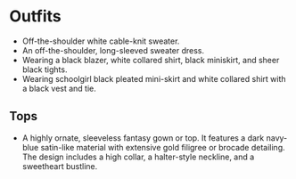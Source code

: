 # Outfits

- Off-the-shoulder white cable-knit sweater.
- An off-the-shoulder, long-sleeved sweater dress.
- Wearing a black blazer, white collared shirt, black miniskirt, and sheer black tights.
- Wearing schoolgirl black pleated mini-skirt and white collared shirt with a black vest and tie.

## Tops

- A highly ornate, sleeveless fantasy gown or top. It features a dark navy-blue satin-like material with extensive gold filigree or brocade detailing. The design includes a high collar, a halter-style neckline, and a sweetheart bustline.